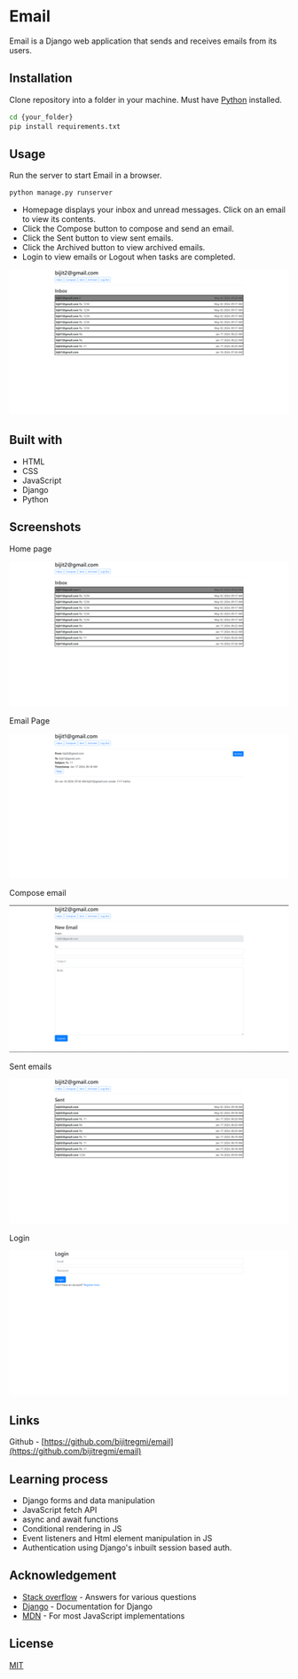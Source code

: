 # Email

Email is a Django web application that sends and receives emails from its users.

## Installation

Clone repository into a folder in your machine. Must have [Python](https://www.python.org/) installed.

```bash
cd {your_folder}
pip install requirements.txt
```

## Usage
Run the server to start Email in a browser.

```python
python manage.py runserver
```

- Homepage displays your inbox and unread messages. Click on an email to view its contents.
- Click the Compose button to compose and send an email.
- Click the Sent button to view sent emails.
- Click the Archived button to view archived emails.
- Login to view emails or Logout when tasks are completed.

![Homepage](/mail/static/mail/Inbox.png)

## Built with

- HTML
- CSS
- JavaScript
- Django
- Python

## Screenshots

Home page

![Homepage](/mail/static/mail/Inbox.png)

Email Page

![Email](/mail/static/mail/EmailPage.png)

Compose email

![Compose email](/mail/static/mail/Compose.png)

Sent emails

![Sent emails](/mail/static/mail/Sent.png)

Login

![Login](/mail/static/mail/EmailLogin.png)

## Links

Github - [https://github.com/bijitregmi/email](https://github.com/bijitregmi/email)

## Learning process
- Django forms and data manipulation
- JavaScript fetch API 
- async and await functions 
- Conditional rendering in JS
- Event listeners and Html element manipulation in JS
- Authentication using Django's inbuilt session based auth.

## Acknowledgement
- [Stack overflow](https://stackoverflow.com/) - Answers for various questions
- [Django](https://www.djangoproject.com/) - Documentation for Django
- [MDN](https://developer.mozilla.org/en-US/) - For most JavaScript implementations

## License

[MIT](https://choosealicense.com/licenses/mit/)

